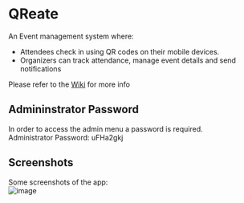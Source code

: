 # QReate
An Event management system where:  
- Attendees check in using QR codes on their mobile devices.  
- Organizers can track attendance, manage event details and send notifications

Please refer to the [Wiki](https://github.com/CMPUT301W24T44/QReate/wiki) for more info

## Admininstrator Password
In order to access the admin menu a password is required.  
Administrator Password: uFHa2gkj

## Screenshots
Some screenshots of the app:  
![image](https://github.com/CMPUT301W24T44/QReate/assets/145165683/34869d6a-692b-4b18-b459-bc1017145b29)


